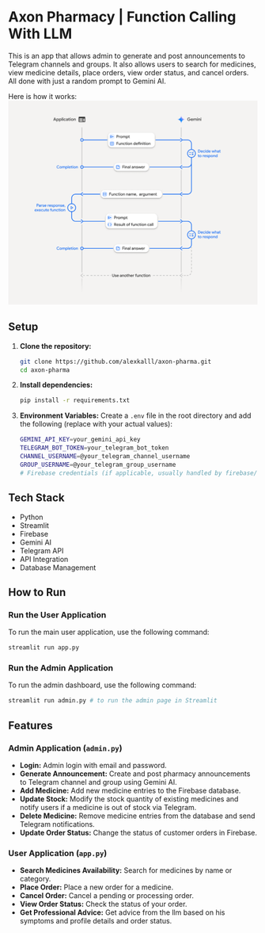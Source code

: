 
# Axon Pharmacy | Function Calling With LLM

This is an app that allows admin to generate and post announcements to Telegram channels and groups. It also allows users to search for medicines, view medicine details, place orders, view order status, and cancel orders. All done with just a random prompt to Gemini AI.

Here is how it works:
![How the function calling works?](assets/image.png)

## Setup

1.  **Clone the repository:**
    ```bash
    git clone https://github.com/alexkalll/axon-pharma.git
    cd axon-pharma
    ```
2.  **Install dependencies:**
    ```bash
    pip install -r requirements.txt
    ```
3.  **Environment Variables:**
    Create a `.env` file in the root directory and add the following (replace with your actual values):
    
    ```bash
    GEMINI_API_KEY=your_gemini_api_key
    TELEGRAM_BOT_TOKEN=your_telegram_bot_token
    CHANNEL_USERNAME=@your_telegram_channel_username
    GROUP_USERNAME=@your_telegram_group_username
    # Firebase credentials (if applicable, usually handled by firebase/db_manager.py)
    ```
## Tech Stack
- Python
- Streamlit
- Firebase
- Gemini AI
- Telegram API
- API Integration
- Database Management

## How to Run

### Run the User Application

To run the main user application, use the following command:

```bash
streamlit run app.py
```

### Run the Admin Application

To run the admin dashboard, use the following command:

```bash
streamlit run admin.py # to run the admin page in Streamlit
```

## Features

### Admin Application (`admin.py`)
- **Login:** Admin login with email and password.
- **Generate Announcement:** Create and post pharmacy announcements to Telegram channel and group using Gemini AI.
- **Add Medicine:** Add new medicine entries to the Firebase database.
- **Update Stock:** Modify the stock quantity of existing medicines and notify users if a medicine is out of stock via Telegram.
- **Delete Medicine:** Remove medicine entries from the database and send Telegram notifications.
- **Update Order Status:** Change the status of customer orders in Firebase.

### User Application (`app.py`)
- **Search Medicines Availability:** Search for medicines by name or category.
- **Place Order:** Place a new order for a medicine.
- **Cancel Order:** Cancel a pending or processing order.
- **View Order Status:** Check the status of your order.
- **Get Professional Advice:** Get advice from the llm based on his symptoms and profile details and order status.

